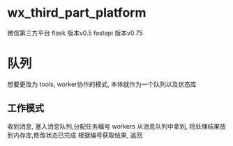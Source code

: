 # wx_third_part_platform
微信第三方平台
flask 版本v0.5
fastapi 版本v0.75

# 队列
想要更改为 tools, worker协作的模式, 本体就作为一个队列以及状态库

## 工作模式
收到消息, 塞入消息队列,分配任务编号
workers 从消息队列中拿到, 将处理结果放到内存库,修改状态已完成
根据编号获取结果, 返回
